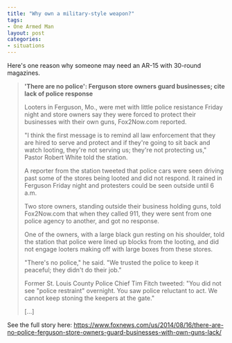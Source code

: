 ```yaml
---
title: "Why own a military-style weapon?"
tags:
- One Armed Man
layout: post
categories:
- situations
---
```


Here's one reason why someone may need an AR-15 with 30-round magazines.

> **'There are no police': Ferguson store owners guard businesses; cite lack of police response**
> 
> Looters in Ferguson, Mo., were met with little police resistance Friday night and store owners say they were forced to protect their businesses with their own guns, Fox2Now.com reported.
> 
> "I think the first message is to remind all law enforcement that they are hired to serve and protect and if they're going to sit back and watch looting, they're not serving us; they're not protecting us," Pastor Robert White told the station.
> 
> A reporter from the station tweeted that police cars were seen driving past some of the stores being looted and did not respond. It rained in Ferguson Friday night and protesters could be seen outside until 6 a.m.
> 
> Two store owners, standing outside their business holding guns, told Fox2Now.com that when they called 911, they were sent from one police agency to another, and got no response.
> 
> One of the owners, with a large black gun resting on his shoulder, told the station that police were lined up blocks from the looting, and did not engage looters making off with large boxes from these stores.
> 
> "There's no police," he said. "We trusted the police to keep it peaceful; they didn't do their job."
> 
> Former St. Louis County Police Chief Tim Fitch tweeted: "You did not see "police restraint" overnight. You saw police reluctant to act. We cannot keep stoning the keepers at the gate."
> 
> \[...\]

See the full story here: https://www.foxnews.com/us/2014/08/16/there-are-no-police-ferguson-store-owners-guard-businesses-with-own-guns-lack/